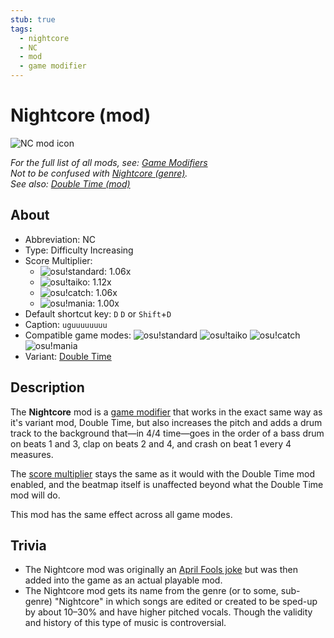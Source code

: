 ```yaml
---
stub: true
tags:
  - nightcore
  - NC
  - mod
  - game modifier
---
```


# Nightcore (mod)

![NC mod icon](/wiki/shared/mods/NC.png "Nightcore (NC) mod icon")

*For the full list of all mods, see: [Game Modifiers](/wiki/Game_modifier)*\
*Not to be confused with [Nightcore (genre)](https://en.wikipedia.org/wiki/Nightcore "Wikipedia").*\
*See also: [Double Time (mod)](/wiki/Game_modifier/Double_Time)*

## About

- Abbreviation: NC
- Type: Difficulty Increasing
- Score Multiplier:
  - ![][o!s]: 1.06x
  - ![][o!t]: 1.12x
  - ![][o!c]: 1.06x
  - ![][o!m]: 1.00x
- Default shortcut key: `D` `D` or `Shift`+`D`
- Caption: `uguuuuuuuu`
- Compatible game modes: ![][o!s] ![][o!t] ![][o!c] ![][o!m]
- Variant: [Double Time](/wiki/Game_modifier/Double_Time)

## Description

The **Nightcore** mod is a [game modifier](/wiki/Game_modifier) that works in the exact same way as it's variant mod, Double Time, but also increases the pitch and adds a drum track to the background that—in 4/4 time—goes in the order of a bass drum on beats 1 and 3, clap on beats 2 and 4, and crash on beat 1 every 4 measures.

The [score multiplier](/wiki/Game_modifier/Score_multiplier) stays the same as it would with the Double Time mod enabled, and the beatmap itself is unaffected beyond what the Double Time mod will do.

This mod has the same effect across all game modes.

## Trivia

- The Nightcore mod was originally an [April Fools joke](https://osu.ppy.sh/community/forums/topics/49733) but was then added into the game as an actual playable mod.
- The Nightcore mod gets its name from the genre (or to some, sub-genre) "Nightcore" in which songs are edited or created to be sped-up by about 10–30% and have higher pitched vocals. Though the validity and history of this type of music is controversial.

[o!s]: /wiki/shared/mode/osu.png "osu!standard"
[o!t]: /wiki/shared/mode/taiko.png "osu!taiko"
[o!c]: /wiki/shared/mode/catch.png "osu!catch"
[o!m]: /wiki/shared/mode/mania.png "osu!mania"
